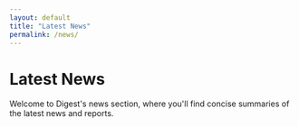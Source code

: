 ```yaml
---
layout: default
title: "Latest News"
permalink: /news/
---
```


# Latest News

Welcome to Digest's news section, where you'll find concise summaries of the latest news and reports.

<!-- Content for the news articles will be added here.-->
